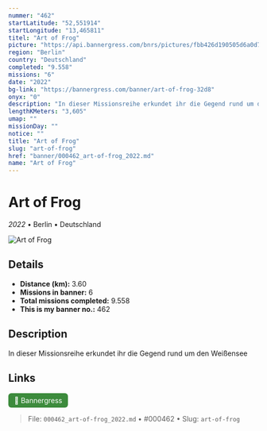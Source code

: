 ```yaml
---
nummer: "462"
startLatitude: "52,551914"
startLongitude: "13,465811"
titel: "Art of Frog"
picture: "https://api.bannergress.com/bnrs/pictures/fbb426d190505d6a0d7b13faa23e28ab"
region: "Berlin"
country: "Deutschland"
completed: "9.558"
missions: "6"
date: "2022"
bg-link: "https://bannergress.com/banner/art-of-frog-32d8"
onyx: "0"
description: "In dieser Missionsreihe erkundet ihr die Gegend rund um den Weißensee"
lengthKMeters: "3,605"
umap: ""
missionDay: ""
notice: ""
title: "Art of Frog"
slug: "art-of-frog"
href: "banner/000462_art-of-frog_2022.md"
name: "Art of Frog"
---
```

# Art of Frog

*2022* • Berlin • Deutschland

![Art of Frog](https://api.bannergress.com/bnrs/pictures/fbb426d190505d6a0d7b13faa23e28ab)



## Details
- **Distance (km):** 3.60
- **Missions in banner:** 6
- **Total missions completed:** 9.558
- **This is my banner no.:** 462



## Description
In dieser Missionsreihe erkundet ihr die Gegend rund um den Weißensee



## Links
<a href="https://bannergress.com/banner/art-of-frog-32d8" target="_blank" style="display:inline-block;margin-right:8px;padding:6px 12px;background:#3c8b3c;color:#fff;text-decoration:none;border-radius:6px;">🔗 Bannergress</a>



> File: `000462_art-of-frog_2022.md`
> • #000462
> • Slug: `art-of-frog`
